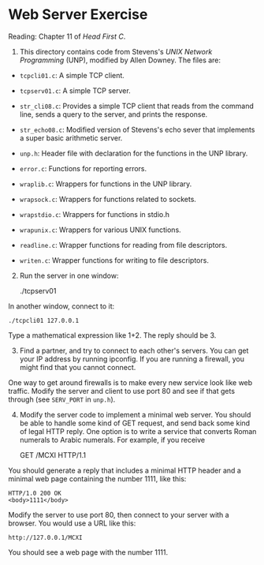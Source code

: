 # Web Server Exercise

Reading: Chapter 11 of *Head First C*.

1) This directory contains code from Stevens's *UNIX Network
Programming* (UNP), modified by Allen Downey.  The files are:

* `tcpcli01.c`: A simple TCP client.

* `tcpserv01.c`: A simple TCP server.

* `str_cli08.c`: Provides a simple TCP client that reads from the
  command line, sends a query to the server, and prints the response.

* `str_echo08.c`: Modified version of Stevens's echo sever that
implements a super basic arithmetic server.

* `unp.h`: Header file with declaration for the functions in the UNP library.

* `error.c`: Functions for reporting errors.

* `wraplib.c`: Wrappers for functions in the UNP library.

* `wrapsock.c`: Wrappers for functions related to sockets.

* `wrapstdio.c`: Wrappers for functions in stdio.h

* `wrapunix.c`: Wrappers for various UNIX functions.

* `readline.c`: Wrapper functions for reading from file descriptors.

* `writen.c`: Wrapper functions for writing to file descriptors.


2) Run the server in one window:

    ./tcpserv01

In another window, connect to it:

    ./tcpcli01 127.0.0.1

Type a mathematical expression like 1+2.  The reply should be 3.

3) Find a partner, and try to connect to each other's servers.  You
can get your IP address by running ipconfig.  If you are running a
firewall, you might find that you cannot connect.

One way to get around firewalls is to make every new service look like
web traffic.  Modify the server and client to use port 80 and see if
that gets through (see `SERV_PORT` in `unp.h`).

4) Modify the server code to implement a minimal web
server.  You should be able to handle some kind of GET request, and
send back some kind of legal HTTP reply.  One option is to write a
service that converts Roman numerals to Arabic numerals.  For example, if
you receive

    GET /MCXI HTTP/1.1

You should generate a reply that includes a minimal HTTP header and a
minimal web page containing the number 1111, like this:

    HTTP/1.0 200 OK
    <body>1111</body>

Modify the server to use port 80, then connect to your
server with a browser.  You would use a URL like this:

    http://127.0.0.1/MCXI

You should see a web page with the number 1111.
